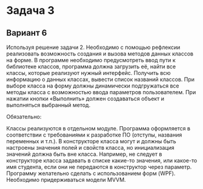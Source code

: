 # Задача 3
## Вариант 6
Используя решение задачи 2. Необходимо с помощью рефлексии реализовать возможность создания  и вызова методов данных классов на форме. В программе необходимо предусмотреть ввод пути к библиотеке классов, программа должна загрузить её, найти все классы, которые реализуют нужный интерфейс.  Получить всю информацию о данных классах, вывести список названий классов. При выборе класса на форму должны динамически подгружаться все методы класса с возможностью ввода параметров пользователем. При нажатии кнопки «Выполнить» должен создаваться объект и выполняться выбранный метод.

Обязательно: 


Классы реализуются в отдельном модуле. 
Программа оформляется в соответствии с требованиями к разработке ПО (отступы, названия переменных и т.п.). 
В конструкторе класса могут и должны быть настроены значения полей и свойств класса, но инициализация значений должна быть вне класса. Например, не следует в конструкторе класса задавать в списке какие-то значения, или какое-то имя студента, если они не передаются в конструктор через параметр.
Программу желательно сделать с использованием форм (WPF).
Необходимо придерживаться модели MVVM.
